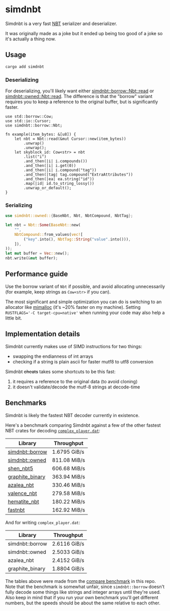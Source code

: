 # simdnbt

Simdnbt is a very fast [NBT](https://minecraft.wiki/w/NBT_format) serializer and deserializer.

It was originally made as a joke but it ended up being too good of a joke so it's actually a thing now.

## Usage

```sh
cargo add simdnbt
```

### Deserializing

For deserializing, you'll likely want either [simdnbt::borrow::Nbt::read](https://docs.rs/simdnbt/latest/simdnbt/borrow/enum.Nbt.html#method.read) or [simdnbt::owned::Nbt::read](https://docs.rs/simdnbt/latest/simdnbt/owned/enum.Nbt.html#method.read).
The difference is that the "borrow" variant requires you to keep a reference to the original buffer, but is significantly faster.

```rust,no_run
use std::borrow::Cow;
use std::io::Cursor;
use simdnbt::borrow::Nbt;

fn example(item_bytes: &[u8]) {
    let nbt = Nbt::read(&mut Cursor::new(item_bytes))
        .unwrap()
        .unwrap();
    let skyblock_id: Cow<str> = nbt
        .list("i")
        .and_then(|i| i.compounds())
        .and_then(|i| i.get(0))
        .and_then(|i| i.compound("tag"))
        .and_then(|tag| tag.compound("ExtraAttributes"))
        .and_then(|ea| ea.string("id"))
        .map(|id| id.to_string_lossy())
        .unwrap_or_default();
}
```

### Serializing

```rust
use simdnbt::owned::{BaseNbt, Nbt, NbtCompound, NbtTag};

let nbt = Nbt::Some(BaseNbt::new(
    "",
    NbtCompound::from_values(vec![
        ("key".into(), NbtTag::String("value".into())),
    ]),
));
let mut buffer = Vec::new();
nbt.write(&mut buffer);
```

## Performance guide

Use the borrow variant of `Nbt` if possible, and avoid allocating unnecessarily (for example, keep strings as `Cow<str>` if you can).

The most significant and simple optimization you can do is switching to an allocator like [mimalloc](https://docs.rs/mimalloc/latest/mimalloc/) (it's ~20% faster on my machine). Setting `RUSTFLAGS='-C target-cpu=native'` when running your code may also help a little bit.

## Implementation details

Simdnbt currently makes use of SIMD instructions for two things:

-   swapping the endianness of int arrays
-   checking if a string is plain ascii for faster mutf8 to utf8 conversion

Simdnbt ~~cheats~~ takes some shortcuts to be this fast:

1. it requires a reference to the original data (to avoid cloning)
2. it doesn't validate/decode the mutf-8 strings at decode-time

## Benchmarks

Simdnbt is likely the fastest NBT decoder currently in existence.

Here's a benchmark comparing Simdnbt against a few of the other fastest NBT crates for decoding [`complex_player.dat`](https://github.com/azalea-rs/simdnbt/blob/master/simdnbt/tests/complex_player.dat):

| Library                                                                     | Throughput   |
| --------------------------------------------------------------------------- | ------------ |
| [simdnbt::borrow](https://docs.rs/simdnbt/latest/simdnbt/borrow/index.html) | 1.6795 GiB/s |
| [simdnbt::owned](https://docs.rs/simdnbt/latest/simdnbt/owned/index.html)   | 811.08 MiB/s |
| [shen_nbt5](https://docs.rs/shen-nbt5/latest/shen_nbt5/)                    | 606.68 MiB/s |
| [graphite_binary](https://docs.rs/graphite_binary/latest/graphite_binary/)  | 363.94 MiB/s |
| [azalea_nbt](https://docs.rs/azalea-nbt/latest/azalea_nbt/)                 | 330.46 MiB/s |
| [valence_nbt](https://docs.rs/valence_nbt/latest/valence_nbt/)              | 279.58 MiB/s |
| [hematite_nbt](https://docs.rs/hematite-nbt/latest/nbt/)                    | 180.22 MiB/s |
| [fastnbt](https://docs.rs/fastnbt/latest/fastnbt/)                          | 162.92 MiB/s |

And for writing `complex_player.dat`:

| Library         | Throughput   |
| --------------- | ------------ |
| simdnbt::borrow | 2.6116 GiB/s |
| simdnbt::owned  | 2.5033 GiB/s |
| azalea_nbt      | 2.4152 GiB/s |
| graphite_binary | 1.8804 GiB/s |

The tables above were made from the [compare benchmark](https://github.com/azalea-rs/simdnbt/tree/master/simdnbt/benches) in this repo.
Note that the benchmark is somewhat unfair, since `simdnbt::borrow` doesn't fully decode some things like strings and integer arrays until they're used.
Also keep in mind that if you run your own benchmark you'll get different numbers, but the speeds should be about the same relative to each other.
